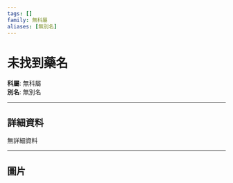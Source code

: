 ```yaml
---
tags: []
family: 無科屬
aliases: [無別名]
---
```


# 未找到藥名

**科屬**: 無科屬  
**別名**: 無別名  

---

## 詳細資料
無詳細資料

---

## 圖片
